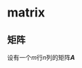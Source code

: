 # matrix

## 矩阵

<style type="text/css">
b { font-style: italic; }
</style>
<script type="text/x-mathjax-config">
    MathJax.Hub.Config({
        extensions: ["tex2jax.js"],
        jax: ["input/TeX","output/HTML-CSS"],
        tex2jax: {inlineMath: [["$","$"],["\\(","\\)"]]}
    });
</script>
<script src="http://258i.com/static/bower_components/MathJax/MathJax.js"></script>

设有一个<i>m</i>行<i>n</i>列的矩阵<b>A</b>

<script type="math/tex; mode=display">
A_{m\times n} = \begin{bmatrix}
a_{11} \quad a_{12} \quad ... \quad a_{1n} \\
a_{21} \quad a_{22} \quad ... \quad a_{2n} \\
\vdots \qquad \vdots \qquad \qquad \vdots  \\
a_{m1} \quad a_{m2} \quad ... \quad a_{mn}
\end{bmatrix} 
</script>

